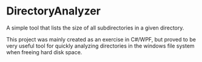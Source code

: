# DirectoryAnalyzer
A simple tool that lists the size of all subdirectories in a given directory.

This project was mainly created as an exercise in C#/WPF, but proved to be very useful tool for quickly analyzing directories in the windows file system when freeing hard disk space.

